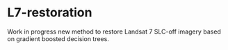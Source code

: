 # L7-restoration
Work in progress new method to restore Landsat 7 SLC-off imagery based on gradient boosted decision trees.
